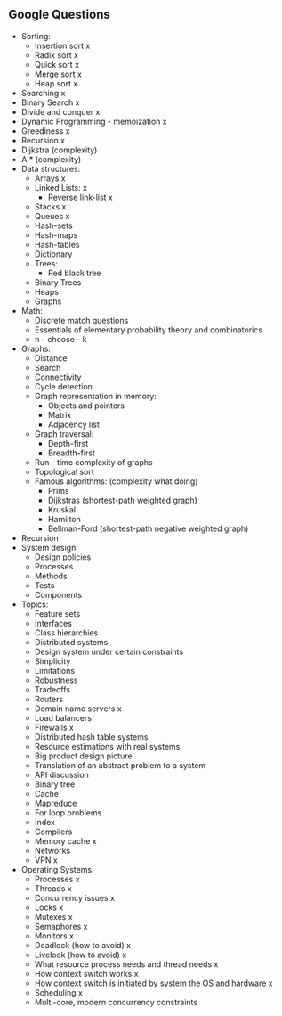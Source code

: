## Google Questions

- Sorting: 
    - Insertion sort  x
    - Radix sort x
    - Quick sort x
    - Merge sort x
    - Heap sort x
- Searching x
- Binary Search x 
- Divide and conquer x 
- Dynamic Programming - memoization x 
- Greediness x
- Recursion x
- Dijkstra  (complexity) 
- A * (complexity) 
- Data structures:
    - Arrays x
    - Linked Lists: x
        - Reverse link-list x 
    - Stacks x
    - Queues x
    - Hash-sets
    - Hash-maps
    - Hash-tables
    - Dictionary
    - Trees:
        - Red black tree
    - Binary Trees
    - Heaps 
    - Graphs
- Math:
    - Discrete match questions
    - Essentials of elementary probability theory and combinatorics
    - n - choose - k
- Graphs:
    - Distance
    - Search
    - Connectivity
    - Cycle detection
    - Graph representation in memory:
        - Objects and pointers
        - Matrix
        - Adjacency list
    - Graph traversal:
        - Depth-first
        - Breadth-first
    - Run - time complexity of graphs
    - Topological sort
    - Famous algorithms: (complexity what doing)
        - Prims
        - Dijkstras (shortest-path weighted graph)
        - Kruskal
        - Hamilton
        - Bellman-Ford (shortest-path negative weighted graph)
- Recursion
- System design:
    - Design policies
    - Processes
    - Methods
    - Tests
    - Components
- Topics:
    - Feature sets
    - Interfaces
    - Class hierarchies
    - Distributed systems
    - Design system under certain constraints
    - Simplicity
    - Limitations
    - Robustness
    - Tradeoffs
    - Routers
    - Domain name servers x
    - Load balancers
    - Firewalls x
    - Distributed hash table systems
    - Resource estimations with real systems
    - Big product design picture
    - Translation of an abstract problem to a system
    - API discussion
    - Binary tree
    - Cache
    - Mapreduce
    - For loop problems
    - Index
    - Compilers
    - Memory cache x
    - Networks
    - VPN x
- Operating Systems:
    - Processes x
    - Threads x
    - Concurrency issues x
    - Locks x
    - Mutexes x
    - Semaphores x
    - Monitors x
    - Deadlock (how to avoid) x
    - Livelock (how to avoid) x
    - What resource process needs and thread needs x
    - How context switch works x
    - How context switch is initiated by system the OS and hardware x
    - Scheduling x
    - Multi-core, modern concurrency constraints
